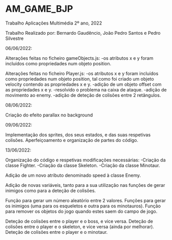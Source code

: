 # AM_GAME_BJP
Trabalho Aplicações Multimédia 2º ano, 2022


Trabalho Realizado por: Bernardo Gaudêncio, João Pedro Santos e Pedro Silvestre



06/06/2022:

Alterações feitas no ficheiro gameObjects.js:
-os atributos x e y foram incluídos como propriedades num objeto position.

Alterações feitas no ficheiro Player.js:
-os atributos x e y foram incluídos como propriedades num objeto position, tal como foi criado um objeto velocity contendo as propriedades x e y.
-adição de um objeto offset com as propriedades x e y.
-resolvido o problema na caixa de ataque.
-adição de movimento ao enemy.
-adição de deteção de colisões entre 2 retângulos.


08/06/2022:

Criação do efeito parallax no background


09/06/2022:

Implementação dos sprites, dos seus estados, e das suas respetivas colisões.
Aperfeiçoamento e organização de partes do código.

13/06/2022:

Organização do código e respetivas modificações necessárias:
-Criação da classe Fighter.
-Criação da classe Skeleton.
-Criação da classe Minotaur.

Adição de um novo atributo denominado speed à classe Enemy.

Adição de novas variáveis, tanto para a sua utilização nas funções de gerar inimigos como para a deteção de colisões.

Função para gerar um número aleatório entre 2 valores.
Funções para gerar os inimigos (uma para os esqueletos e outra para os minotauros).
Função para remover os objetos do jogo quando estes saem do campo de jogo.

Deteção de colisões entre o player e o boss, e vice versa.
Deteção de colisões entre o player e o skeleton, e vice versa (ainda por melhorar).
Deteção de colisões entre o player e o minotaur.